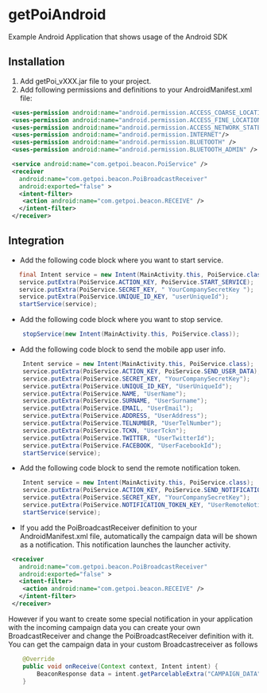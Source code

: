 # getPoiAndroid
Example Android Application that shows usage of the Android SDK

Installation
-------
1. Add getPoi_vXXX.jar file to your project.
2. Add following permissions and definitions to your AndroidManifest.xml file:

```xml
 <uses-permission android:name="android.permission.ACCESS_COARSE_LOCATION" />
 <uses-permission android:name="android.permission.ACCESS_FINE_LOCATION" />
 <uses-permission android:name="android.permission.ACCESS_NETWORK_STATE"/>
 <uses-permission android:name="android.permission.INTERNET"/>
 <uses-permission android:name="android.permission.BLUETOOTH" />
 <uses-permission android:name="android.permission.BLUETOOTH_ADMIN" />
```
```xml
 <service android:name="com.getpoi.beacon.PoiService" />
 <receiver
   android:name="com.getpoi.beacon.PoiBroadcastReceiver"
   android:exported="false" >
   <intent-filter>
    <action android:name="com.getpoi.beacon.RECEIVE" />
   </intent-filter>
 </receiver>
```

Integration
-------
* Add the following code block where you want to start service.
```java
   final Intent service = new Intent(MainActivity.this, PoiService.class);
   service.putExtra(PoiService.ACTION_KEY, PoiService.START_SERVICE);
   service.putExtra(PoiService.SECRET_KEY, " YourCompanySecretKey ");
   service.putExtra(PoiService.UNIQUE_ID_KEY, "userUniqueId");
   startService(service);
```
* Add the following code block where you want to stop service.
```java
    stopService(new Intent(MainActivity.this, PoiService.class));
```

* Add the following code block to send the mobile app user info.
```java
    Intent service = new Intent(MainActivity.this, PoiService.class);
    service.putExtra(PoiService.ACTION_KEY, PoiService.SEND_USER_DATA);
    service.putExtra(PoiService.SECRET_KEY, "YourCompanySecretKey");
    service.putExtra(PoiService.UNIQUE_ID_KEY, "UserUniqueId");
    service.putExtra(PoiService.NAME, "UserName");
    service.putExtra(PoiService.SURNAME, "UserSurname");
    service.putExtra(PoiService.EMAIL, "UserEmail");
    service.putExtra(PoiService.ADDRESS, "UserAddress");
    service.putExtra(PoiService.TELNUMBER, "UserTelNumber");
    service.putExtra(PoiService.TCKN, "UserTckn");
    service.putExtra(PoiService.TWITTER, "UserTwitterId");
    service.putExtra(PoiService.FACEBOOK, "UserFacebookId");
    startService(service);
```

* Add the following code block to send the remote notification token.
```java
    Intent service = new Intent(MainActivity.this, PoiService.class);
    service.putExtra(PoiService.ACTION_KEY, PoiService.SEND_NOTIFICATION_TOKEN);
    service.putExtra(PoiService.SECRET_KEY, "YourCompanySecretKey");
    service.putExtra(PoiService.NOTIFICATION_TOKEN_KEY, "UserRemoteNotificationToken");
    startService(service);
```

* If you add the PoiBroadcastReceiver definition to your AndroidManifest.xml file, automatically the campaign data will be shown as a notification. This notification launches the launcher activity. 

```xml
 <receiver
   android:name="com.getpoi.beacon.PoiBroadcastReceiver"
   android:exported="false" >
   <intent-filter>
    <action android:name="com.getpoi.beacon.RECEIVE" />
   </intent-filter>
 </receiver>
```

However if you want to create some special notification in your application with the incoming campaign data you can create your own BroadcastReceiver and change the PoiBroadcastReceiver definition with it. You can get the campaign data in your custom Broadcastreceiver as follows

```java
	@Override
	public void onReceive(Context context, Intent intent) {
		BeaconResponse data = intent.getParcelableExtra("CAMPAIGN_DATA");
	}
```




